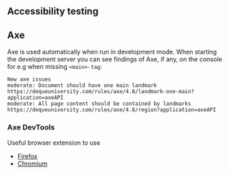 
## Accessibility testing

## Axe

Axe is used automatically when run in development mode.
When starting the development server you can see findings of Axe, if any, on the console for e.g when missing `<main>-tag`:

```
New axe issues
moderate: Document should have one main landmark https://dequeuniversity.com/rules/axe/4.8/landmark-one-main?application=axeAPI
moderate: All page content should be contained by landmarks https://dequeuniversity.com/rules/axe/4.8/region?application=axeAPI
```

### Axe DevTools 

Useful browser extension to use

* [Firefox](https://addons.mozilla.org/en-US/firefox/addon/axe-devtools/)
* [Chromium](https://chromewebstore.google.com/detail/axe-devtools-web-accessib/lhdoppojpmngadmnindnejefpokejbdd)
